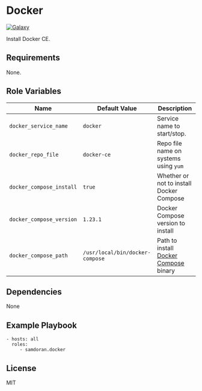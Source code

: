 Docker
=========
[![Galaxy](https://img.shields.io/badge/galaxy-samdoran.docker-blue.svg?style=flat)](https://galaxy.ansible.com/samdoran/docker)

Install Docker CE.

Requirements
------------

None.

Role Variables
--------------

| Name              | Default Value       | Description          |
|-------------------|---------------------|----------------------|
| `docker_service_name` | `docker` | Service name to start/stop. |
| `docker_repo_file` | `docker-ce` | Repo file name on systems using `yum` |
| `docker_compose_install` | `true` | Whether or not to install Docker Compose |
| `docker_compose_version` | `1.23.1` | Docker Compose version to install |
| `docker_compose_path` | `/usr/local/bin/docker-compose` | Path to install [Docker Compose](https://docs.docker.com/compose/overview/) binary |


Dependencies
------------

None

Example Playbook
----------------

    - hosts: all
      roles:
         - samdoran.docker

License
-------

MIT
